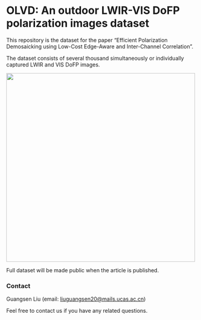 # OLVD: An outdoor LWIR-VIS DoFP polarization images dataset

This repository is the dataset for the paper “Efficient Polarization Demosaicking using Low-Cost Edge-Aware and Inter-Channel Correlation”.

The dataset consists of several thousand simultaneously or individually captured LWIR and VIS DoFP images.

<img src="https://github.com/lgs195/OLVD/blob/main/dataset2.png" width="500px">


Full dataset will be made public when the article is published.

### Contact
Guangsen Liu (email: liuguangsen20@mails.ucas.ac.cn)

Feel free to contact us if you have any related questions.
